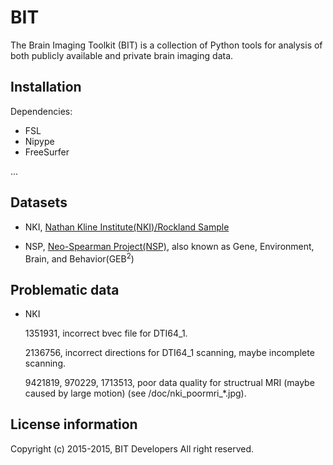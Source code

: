 # BIT

The Brain Imaging Toolkit (BIT) is a collection of Python tools for analysis of both publicly available and private brain imaging data.

## Installation

Dependencies:

* FSL
* Nipype
* FreeSurfer

...

## Datasets

* NKI, [Nathan Kline Institute(NKI)/Rockland Sample](http://fcon_1000.projects.nitrc.org/indi/pro/nki.html)

* NSP, [Neo-Spearman Project(NSP)](http://www.brainactivityatlas.org/about-baa/overview/), also known as Gene, Environment, Brain, and Behavior(GEB<sup>2</sup>)

## Problematic data

* NKI

	1351931, incorrect bvec file for DTI64_1.

	2136756, incorrect directions for DTI64_1 scanning, maybe incomplete scanning.
	
	9421819, 970229, 1713513, poor data quality for structrual MRI (maybe caused by large motion) (see /doc/nki_poormri_*.jpg). 

## License information

Copyright (c) 2015-2015, BIT Developers All right reserved.
